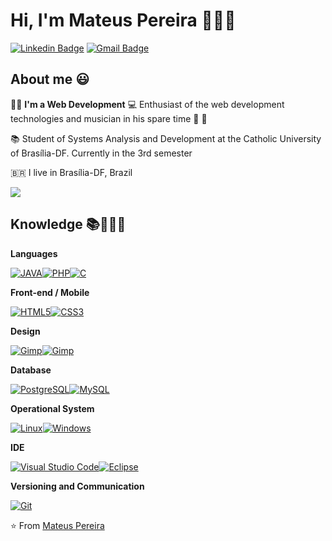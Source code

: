 
# Hi, I'm Mateus Pereira 🧑🏾‍🦱
[![Linkedin Badge](https://img.shields.io/badge/-Mateus%20Pereira-6633cc?style=flat-square&logo=Linkedin&logoColor=white&link=https://www.linkedin.com/in/mateus-pereira-971946197/)](https://www.linkedin.com/in/mateus-pereira-971946197/) [![Gmail Badge](https://img.shields.io/badge/-mateuusth14@gmail.com-6633cc?style=flat-square&logo=Gmail&logoColor=white&link=mailto:mateuusth14@gmail.com)](mailto:mateuusth14@gmail.com)  

## About me 😃

:man_technologist: <strong>I'm a Web Development</strong>
💻 Enthusiast of the web development technologies and musician in his spare time 🎼 🎸

📚  Student of Systems Analysis and Development at the Catholic University of Brasília-DF. Currently in the 3rd semester 

🇧🇷 I live in Brasília-DF, Brazil 

<img align='center' src="https://github-readme-stats.vercel.app/api?username=mateuspsm&show_icons=true">

## Knowledge 📚👨🏾‍💻

**Languages**

[![JAVA](https://img.shields.io/badge/-JAVA-C0C0C0?style=flat-square&logo=java&logoColor=white&link=https://github.com/mateuspsm/)](https://github.com/mateuspsm/)[![PHP](https://img.shields.io/badge/-PHP-836FFF?style=flat-square&logo=php&logoColor=white&link=https://github.com/mateuspsm/)](https://github.com/mateuspsm/)[![C](https://img.shields.io/badge/-1C1C1C?style=flat-square&logo=C&logoColor=white&link=https://github.com/mateuspsm/)](https://github.com/mateuspsm/)

**Front-end / Mobile**

[![HTML5](https://img.shields.io/badge/-HTML5-E34F26?style=flat-square&logo=html5&logoColor=white&link=https://github.com/mateuspsm/)](https://github.com/mateuspsm/)[![CSS3](https://img.shields.io/badge/-CSS3-1572B6?style=flat-square&logo=css3&link=https://github.com/mateuspsm/)](https://github.com/mateuspsm/)

**Design**

[![Gimp](https://img.shields.io/badge/-Gimp-D3D3D3?style=flat-square&logo=Gimp&link=https://github.com/mateuspsm/)](https://github.com/mateuspsm/)[![Gimp](https://img.shields.io/badge/-Inkscape-000000?style=flat-square&logo=Inkscape&link=https://github.com/mateuspsm/)](https://github.com/mateuspsm/)

**Database**

[![PostgreSQL](https://img.shields.io/badge/-PostgreSQL-336791?style=flat-square&logo=postgresql&link=https://github.com/mateuspsm/)](https://github.com/mateuspsm/)[![MySQL](https://img.shields.io/badge/-MySQL-a0c4db?style=flat-square&logo=mysql&link=https://github.com/mateuspsm/)](https://github.com/mateuspsm/)

**Operational System**

[![Linux](https://img.shields.io/badge/-Linux-333333?style=flat-square&logo=Linux&link=https://github.com/mateuspsm/)](https://github.com/mateuspsm/)[![Windows](https://img.shields.io/badge/-Windows-0078D6?style=flat-square&logo=Windows&link=https://github.com/mateuspsm/)](https://github.com/mateuspsm/)

**IDE**

[![Visual Studio Code](https://img.shields.io/badge/-Visual%20Studio%20Code-007ACC?style=flat-square&logo=VisualStudioCode&link=https://github.com/mateuspsm/)](https://github.com/mateuspsm/)[![Eclipse](https://img.shields.io/badge/-Eclipse-007ACC?style=flat-square&logo=VisualStudioCode&link=https://github.com/mateuspsm/)](https://github.com/mateuspsm/)

**Versioning and Communication**

[![Git](https://img.shields.io/badge/-Git-black?style=flat-square&logo=git&link=https://github.com/mateuspsm/)](https://github.com/mateuspsm/)

⭐️ From [Mateus Pereira](https://github.com/mateuspsm/)